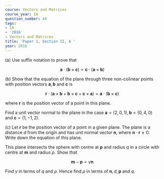 ```yaml
---
course: Vectors and Matrices
course_year: IA
question_number: 44
tags:
- IA
- '2016'
- Vectors and Matrices
title: 'Paper 1, Section II, A '
year: 2016
---
```




(a) Use suffix notation to prove that

$$\mathbf{a} \cdot(\mathbf{b} \times \mathbf{c})=\mathbf{c} \cdot(\mathbf{a} \times \mathbf{b})$$

(b) Show that the equation of the plane through three non-colinear points with position vectors $\mathbf{a}, \mathbf{b}$ and $\mathbf{c}$ is

$$\mathbf{r} \cdot(\mathbf{a} \times \mathbf{b}+\mathbf{b} \times \mathbf{c}+\mathbf{c} \times \mathbf{a})=\mathbf{a} \cdot(\mathbf{b} \times \mathbf{c})$$

where $\mathbf{r}$ is the position vector of a point in this plane.

Find a unit vector normal to the plane in the case $\mathbf{a}=(2,0,1), \mathbf{b}=(0,4,0)$ and $\mathbf{c}=(1,-1,2)$.

(c) Let $\mathbf{r}$ be the position vector of a point in a given plane. The plane is a distance $d$ from the origin and has unit normal vector $\mathbf{n}$, where $\mathbf{n} \cdot \mathbf{r} \geqslant 0$. Write down the equation of this plane.

This plane intersects the sphere with centre at $\mathbf{p}$ and radius $q$ in a circle with centre at $\mathbf{m}$ and radius $\rho$. Show that

$$\mathbf{m}-\mathbf{p}=\gamma \mathbf{n}$$

Find $\gamma$ in terms of $q$ and $\rho$. Hence find $\rho$ in terms of $\mathbf{n}, d, \mathbf{p}$ and $q$.